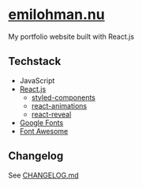 # [emilohman.nu](http://emilohman.nu)
My portfolio website built with React.js

## Techstack
- JavaScript
- [React.js](https://reactjs.org)
  - [styled-components](https://www.npmjs.com/package/styled-components)
  - [react-animations](https://www.npmjs.com/package/react-animations)
  - [react-reveal](https://www.react-reveal.com)
- [Google Fonts](https://fonts.google.com)
- [Font Awesome](https://fontawesome.com)

## Changelog
See [CHANGELOG.md](CHANGELOG.md)
